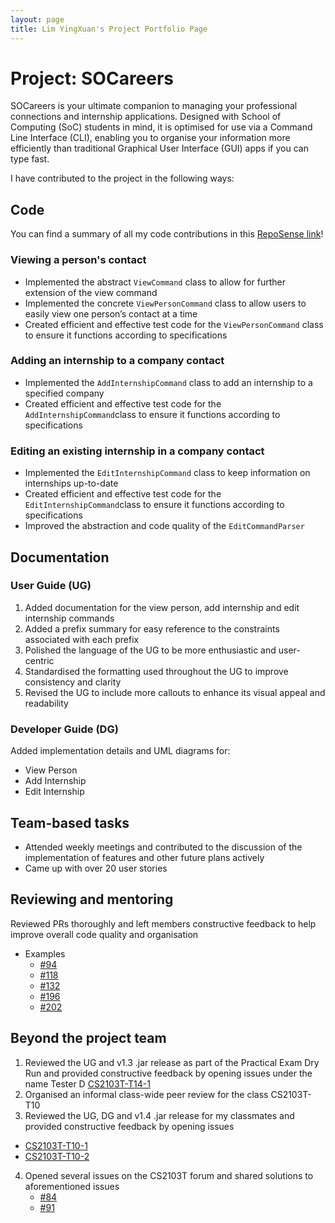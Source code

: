 ```yaml
---
layout: page
title: Lim YingXuan's Project Portfolio Page
---
```


# Project: SOCareers

SOCareers is your ultimate companion to managing your professional connections and internship applications. Designed
with School of Computing (SoC) students in mind, it is optimised for use via a Command Line Interface (CLI), enabling
you to organise your information more efficiently than traditional Graphical User Interface (GUI) apps if
you can type fast.

I have contributed to the project in the following ways:

## Code
You can find a summary of all my code contributions in this [RepoSense link](https://nus-cs2103-ay2324s1.github.io/tp-dashboard/?search=&sort=groupTitle&sortWithin=title&timeframe=commit&mergegroup=&groupSelect=groupByRepos&breakdown=true&checkedFileTypes=docs~functional-code~test-code&since=2023-09-22&tabOpen=true&tabType=authorship&tabAuthor=lunaroddity&tabRepo=AY2324S1-CS2103T-T10-4%2Ftp%5Bmaster%5D&authorshipIsMergeGroup=false&authorshipFileTypes=&authorshipIsBinaryFileTypeChecked=false&authorshipIsIgnoredFilesChecked=false)!
### Viewing a person's contact
* Implemented the abstract `ViewCommand` class to allow for further extension of the view command 
* Implemented the concrete `ViewPersonCommand` class to allow users to easily view one person’s contact at a time 
* Created efficient and effective test code for the `ViewPersonCommand` class to ensure it functions according to
  specifications
### Adding an internship to a company contact
* Implemented the `AddInternshipCommand` class to add an internship to a specified company 
* Created efficient and effective test code for the `AddInternshipCommand`class to ensure it functions according to
  specifications
### Editing an existing internship in a company contact
* Implemented the `EditInternshipCommand` class to keep information on internships up-to-date 
* Created efficient and effective test code for the `EditInternshipCommand`class to ensure it functions according to
  specifications 
* Improved the abstraction and code quality of the `EditCommandParser`

## Documentation
### User Guide (UG)
1. Added documentation for the view person, add internship and edit internship commands 
2. Added a prefix summary for easy reference to the constraints associated with each prefix 
3. Polished the language of the UG to be more enthusiastic and user-centric 
4. Standardised the formatting used throughout the UG to improve consistency and clarity 
5. Revised the UG to include more callouts to enhance its visual appeal and readability

### Developer Guide (DG)
Added implementation details and UML diagrams for:
* View Person 
* Add Internship 
* Edit Internship

## Team-based tasks
* Attended weekly meetings and contributed to the discussion of the implementation of features and other future plans actively 
* Came up with over 20 user stories

## Reviewing and mentoring
Reviewed PRs thoroughly and left members constructive feedback to help improve overall code quality and organisation
* Examples
  * [#94](https://github.com/AY2324S1-CS2103T-T10-4/tp/pull/94)
  * [#118](https://github.com/AY2324S1-CS2103T-T10-4/tp/pull/118)
  * [#132](https://github.com/AY2324S1-CS2103T-T10-4/tp/pull/132)
  * [#196](https://github.com/AY2324S1-CS2103T-T10-4/tp/pull/196)
  * [#202](https://github.com/AY2324S1-CS2103T-T10-4/tp/pull/202)

## Beyond the project team
1. Reviewed the UG and v1.3 .jar release as part of the Practical Exam Dry Run and provided constructive feedback by opening issues under the name Tester D [CS2103T-T14-1](https://github.com/AY2324S1-CS2103T-T14-1/tp)
2. Organised an informal class-wide peer review for the class CS2103T-T10 
3. Reviewed the UG, DG and v1.4 .jar release for my classmates and provided constructive feedback by opening issues
  * [CS2103T-T10-1](https://github.com/AY2324S1-CS2103T-T10-1/tp)
  * [CS2103T-T10-2](https://github.com/AY2324S1-CS2103T-T10-2/tp)
4. Opened several issues on the CS2103T forum and shared solutions to aforementioned issues
   * [#84](https://github.com/nus-cs2103-AY2324S1/forum/issues/84)
   * [#91](https://github.com/nus-cs2103-AY2324S1/forum/issues/91)
